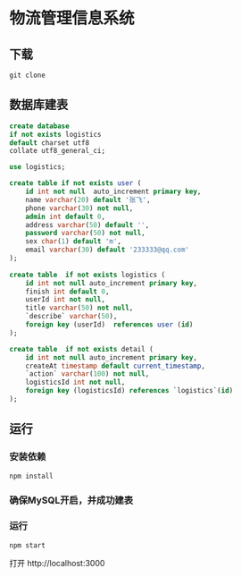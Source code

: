 # 物流管理信息系统

## 下载

```shell
git clone 
```

## 数据库建表

```sql
create database 
if not exists logistics
default charset utf8 
collate utf8_general_ci;

use logistics;

create table if not exists user (
	id int not null  auto_increment primary key,
	name varchar(20) default '张飞',
	phone varchar(30) not null,
	admin int default 0,
	address varchar(50) default '',
	password varchar(50) not null,
	sex char(1) default 'm',
	email varchar(30) default '233333@qq.com'
);
	
create table  if not exists logistics (
	id int not null auto_increment primary key,
	finish int default 0,
	userId int not null,
	title varchar(50) not null,
	`describe` varchar(50),
	foreign key (userId)  references user (id)
);

create table  if not exists detail (
	id int not null auto_increment primary key,
	createAt timestamp default current_timestamp,
	`action` varchar(100) not null,
	logisticsId int not null,
	foreign key (logisticsId) references `logistics`(id)
);
```



## 运行

### 安装依赖

    npm install
    
### 确保MySQL开启，并成功建表

### 运行
    npm start

打开 http://localhost:3000

